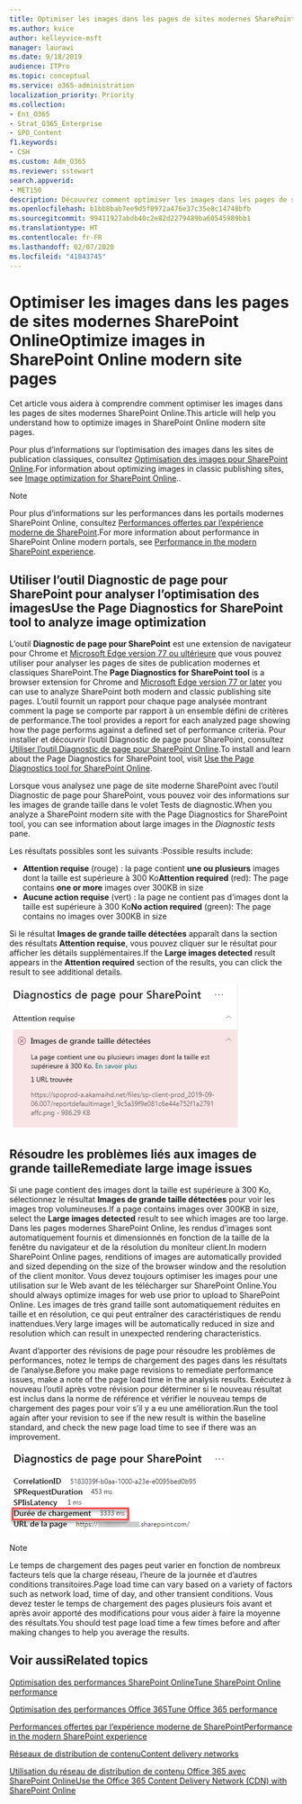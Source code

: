 ```yaml
---
title: Optimiser les images dans les pages de sites modernes SharePoint Online
ms.author: kvice
author: kelleyvice-msft
manager: laurawi
ms.date: 9/18/2019
audience: ITPro
ms.topic: conceptual
ms.service: o365-administration
localization_priority: Priority
ms.collection:
- Ent_O365
- Strat_O365_Enterprise
- SPO_Content
f1.keywords:
- CSH
ms.custom: Adm_O365
ms.reviewer: sstewart
search.appverid:
- MET150
description: Découvrez comment optimiser les images dans les pages de sites modernes SharePoint Online.
ms.openlocfilehash: b1bb8bab7ee9d5f0972a476e37c35e8c14748bfb
ms.sourcegitcommit: 99411927abdb40c2e82d2279489ba60545989bb1
ms.translationtype: HT
ms.contentlocale: fr-FR
ms.lasthandoff: 02/07/2020
ms.locfileid: "41843745"
---
```

# <a name="optimize-images-in-sharepoint-online-modern-site-pages"></a><span data-ttu-id="36d86-103">Optimiser les images dans les pages de sites modernes SharePoint Online</span><span class="sxs-lookup"><span data-stu-id="36d86-103">Optimize images in SharePoint Online modern site pages</span></span>

<span data-ttu-id="36d86-104">Cet article vous aidera à comprendre comment optimiser les images dans les pages de sites modernes SharePoint Online.</span><span class="sxs-lookup"><span data-stu-id="36d86-104">This article will help you understand how to optimize images in SharePoint Online modern site pages.</span></span>

<span data-ttu-id="36d86-105">Pour plus d’informations sur l’optimisation des images dans les sites de publication classiques, consultez [Optimisation des images pour SharePoint Online](image-optimization-for-sharepoint-online.md).</span><span class="sxs-lookup"><span data-stu-id="36d86-105">For information about optimizing images in classic publishing sites, see [Image optimization for SharePoint Online](image-optimization-for-sharepoint-online.md)..</span></span>

>[!NOTE]
><span data-ttu-id="36d86-106">Pour plus d’informations sur les performances dans les portails modernes SharePoint Online, consultez [Performances offertes par l’expérience moderne de SharePoint](https://docs.microsoft.com/sharepoint/modern-experience-performance).</span><span class="sxs-lookup"><span data-stu-id="36d86-106">For more information about performance in SharePoint Online modern portals, see [Performance in the modern SharePoint experience](https://docs.microsoft.com/sharepoint/modern-experience-performance).</span></span>

## <a name="use-the-page-diagnostics-for-sharepoint-tool-to-analyze-image-optimization"></a><span data-ttu-id="36d86-107">Utiliser l’outil Diagnostic de page pour SharePoint pour analyser l’optimisation des images</span><span class="sxs-lookup"><span data-stu-id="36d86-107">Use the Page Diagnostics for SharePoint tool to analyze image optimization</span></span>

<span data-ttu-id="36d86-108">L’outil **Diagnostic de page pour SharePoint** est une extension de navigateur pour Chrome et [Microsoft Edge version 77 ou ultérieure](https://www.microsoftedgeinsider.com/download?form=MI13E8&OCID=MI13E8) que vous pouvez utiliser pour analyser les pages de sites de publication modernes et classiques SharePoint.</span><span class="sxs-lookup"><span data-stu-id="36d86-108">The **Page Diagnostics for SharePoint tool** is a browser extension for Chrome and [Microsoft Edge version 77 or later](https://www.microsoftedgeinsider.com/download?form=MI13E8&OCID=MI13E8) you can use to analyze SharePoint both modern and classic publishing site pages.</span></span> <span data-ttu-id="36d86-109">L’outil fournit un rapport pour chaque page analysée montrant comment la page se comporte par rapport à un ensemble défini de critères de performance.</span><span class="sxs-lookup"><span data-stu-id="36d86-109">The tool provides a report for each analyzed page showing how the page performs against a defined set of performance criteria.</span></span> <span data-ttu-id="36d86-110">Pour installer et découvrir l’outil Diagnostic de page pour SharePoint, consultez [Utiliser l’outil Diagnostic de page pour SharePoint Online](page-diagnostics-for-spo.md).</span><span class="sxs-lookup"><span data-stu-id="36d86-110">To install and learn about the Page Diagnostics for SharePoint tool, visit [Use the Page Diagnostics tool for SharePoint Online](page-diagnostics-for-spo.md).</span></span>

<span data-ttu-id="36d86-111">Lorsque vous analysez une page de site moderne SharePoint avec l’outil Diagnostic de page pour SharePoint, vous pouvez voir des informations sur les images de grande taille dans le volet Tests de diagnostic.</span><span class="sxs-lookup"><span data-stu-id="36d86-111">When you analyze a SharePoint modern site with the Page Diagnostics for SharePoint tool, you can see information about large images in the _Diagnostic tests_ pane.</span></span>

<span data-ttu-id="36d86-112">Les résultats possibles sont les suivants :</span><span class="sxs-lookup"><span data-stu-id="36d86-112">Possible results include:</span></span>

- <span data-ttu-id="36d86-113">**Attention requise** (rouge) : la page contient **une ou plusieurs** images dont la taille est supérieure à 300 Ko</span><span class="sxs-lookup"><span data-stu-id="36d86-113">**Attention required** (red): The page contains **one or more** images over 300KB in size</span></span>
- <span data-ttu-id="36d86-114">**Aucune action requise** (vert) : la page ne contient pas d’images dont la taille est supérieure à 300 Ko</span><span class="sxs-lookup"><span data-stu-id="36d86-114">**No action required** (green): The page contains no images over 300KB in size</span></span>

<span data-ttu-id="36d86-115">Si le résultat **Images de grande taille détectées** apparaît dans la section des résultats **Attention requise**, vous pouvez cliquer sur le résultat pour afficher les détails supplémentaires.</span><span class="sxs-lookup"><span data-stu-id="36d86-115">If the **Large images detected** result appears in the **Attention required** section of the results, you can click the result to see additional details.</span></span>

![Résultats de l’outil Diagnostic de page](media/modern-portal-optimization/pagediag-large-images.png)

## <a name="remediate-large-image-issues"></a><span data-ttu-id="36d86-117">Résoudre les problèmes liés aux images de grande taille</span><span class="sxs-lookup"><span data-stu-id="36d86-117">Remediate large image issues</span></span>

<span data-ttu-id="36d86-118">Si une page contient des images dont la taille est supérieure à 300 Ko, sélectionnez le résultat **Images de grande taille détectées** pour voir les images trop volumineuses.</span><span class="sxs-lookup"><span data-stu-id="36d86-118">If a page contains images over 300KB in size, select the **Large images detected** result to see which images are too large.</span></span> <span data-ttu-id="36d86-119">Dans les pages modernes SharePoint Online, les rendus d’images sont automatiquement fournis et dimensionnés en fonction de la taille de la fenêtre du navigateur et de la résolution du moniteur client.</span><span class="sxs-lookup"><span data-stu-id="36d86-119">In modern SharePoint Online pages, renditions of images are automatically provided and sized depending on the size of the browser window and the resolution of the client monitor.</span></span> <span data-ttu-id="36d86-120">Vous devez toujours optimiser les images pour une utilisation sur le Web avant de les télécharger sur SharePoint Online.</span><span class="sxs-lookup"><span data-stu-id="36d86-120">You should always optimize images for web use prior to upload to SharePoint Online.</span></span> <span data-ttu-id="36d86-121">Les images de très grand taille sont automatiquement réduites en taille et en résolution, ce qui peut entraîner des caractéristiques de rendu inattendues.</span><span class="sxs-lookup"><span data-stu-id="36d86-121">Very large images will be automatically reduced in size and resolution which can result in unexpected rendering characteristics.</span></span>

<span data-ttu-id="36d86-122">Avant d’apporter des révisions de page pour résoudre les problèmes de performances, notez le temps de chargement des pages dans les résultats de l’analyse.</span><span class="sxs-lookup"><span data-stu-id="36d86-122">Before you make page revisions to remediate performance issues, make a note of the page load time in the analysis results.</span></span> <span data-ttu-id="36d86-123">Exécutez à nouveau l’outil après votre révision pour déterminer si le nouveau résultat est inclus dans la norme de référence et vérifier le nouveau temps de chargement des pages pour voir s’il y a eu une amélioration.</span><span class="sxs-lookup"><span data-stu-id="36d86-123">Run the tool again after your revision to see if the new result is within the baseline standard, and check the new page load time to see if there was an improvement.</span></span>

![Résultats du temps de chargement des pages](media/modern-portal-optimization/pagediag-page-load-time.png)

>[!NOTE]
><span data-ttu-id="36d86-125">Le temps de chargement des pages peut varier en fonction de nombreux facteurs tels que la charge réseau, l’heure de la journée et d’autres conditions transitoires.</span><span class="sxs-lookup"><span data-stu-id="36d86-125">Page load time can vary based on a variety of factors such as network load, time of day, and other transient conditions.</span></span> <span data-ttu-id="36d86-126">Vous devez tester le temps de chargement des pages plusieurs fois avant et après avoir apporté des modifications pour vous aider à faire la moyenne des résultats.</span><span class="sxs-lookup"><span data-stu-id="36d86-126">You should test page load time a few times before and after making changes to help you average the results.</span></span>

## <a name="related-topics"></a><span data-ttu-id="36d86-127">Voir aussi</span><span class="sxs-lookup"><span data-stu-id="36d86-127">Related topics</span></span>

[<span data-ttu-id="36d86-128">Optimisation des performances SharePoint Online</span><span class="sxs-lookup"><span data-stu-id="36d86-128">Tune SharePoint Online performance</span></span>](tune-sharepoint-online-performance.md)

[<span data-ttu-id="36d86-129">Optimisation des performances Office 365</span><span class="sxs-lookup"><span data-stu-id="36d86-129">Tune Office 365 performance</span></span>](tune-office-365-performance.md)

[<span data-ttu-id="36d86-130">Performances offertes par l’expérience moderne de SharePoint</span><span class="sxs-lookup"><span data-stu-id="36d86-130">Performance in the modern SharePoint experience</span></span>](https://docs.microsoft.com/sharepoint/modern-experience-performance)

[<span data-ttu-id="36d86-131">Réseaux de distribution de contenu</span><span class="sxs-lookup"><span data-stu-id="36d86-131">Content delivery networks</span></span>](content-delivery-networks.md)

[<span data-ttu-id="36d86-132">Utilisation du réseau de distribution de contenu Office 365 avec SharePoint Online</span><span class="sxs-lookup"><span data-stu-id="36d86-132">Use the Office 365 Content Delivery Network (CDN) with SharePoint Online</span></span>](use-office-365-cdn-with-spo.md)
